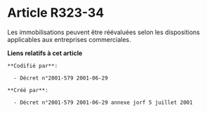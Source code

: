 # Article R323-34

Les immobilisations peuvent être réévaluées selon les dispositions applicables aux entreprises commerciales.

**Liens relatifs à cet article**

	**Codifié par**:

	  - Décret n°2001-579 2001-06-29

	**Créé par**:

	  - Décret n°2001-579 2001-06-29 annexe jorf 5 juillet 2001

